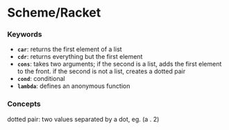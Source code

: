 # Scheme/Racket

### Keywords

- **`car`**: returns the first element of a list
- **`cdr`**: returns everything but the first element
- **`cons`**: takes two arguments; if the second is a list, adds the first element to the front. if the second is not a list, creates a dotted pair
- **`cond`**: conditional
- **`lambda`**: defines an anonymous function

### Concepts

dotted pair: two values separated by a dot, eg. (a . 2)
